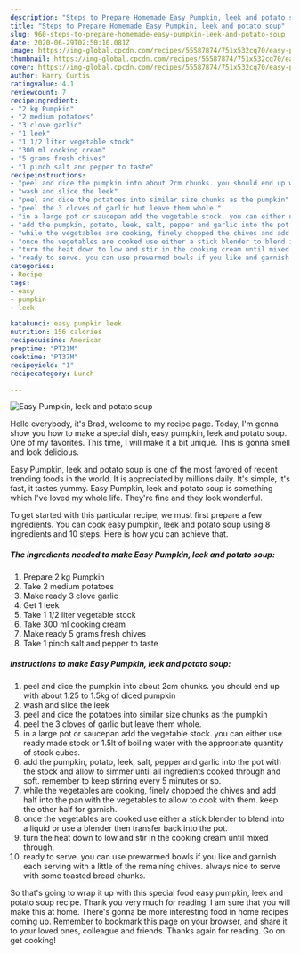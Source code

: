 ```yaml
---
description: "Steps to Prepare Homemade Easy Pumpkin, leek and potato soup"
title: "Steps to Prepare Homemade Easy Pumpkin, leek and potato soup"
slug: 960-steps-to-prepare-homemade-easy-pumpkin-leek-and-potato-soup
date: 2020-06-29T02:50:10.081Z
image: https://img-global.cpcdn.com/recipes/55587874/751x532cq70/easy-pumpkin-leek-and-potato-soup-recipe-main-photo.jpg
thumbnail: https://img-global.cpcdn.com/recipes/55587874/751x532cq70/easy-pumpkin-leek-and-potato-soup-recipe-main-photo.jpg
cover: https://img-global.cpcdn.com/recipes/55587874/751x532cq70/easy-pumpkin-leek-and-potato-soup-recipe-main-photo.jpg
author: Harry Curtis
ratingvalue: 4.1
reviewcount: 7
recipeingredient:
- "2 kg Pumpkin"
- "2 medium potatoes"
- "3 clove garlic"
- "1 leek"
- "1 1/2 liter vegetable stock"
- "300 ml cooking cream"
- "5 grams fresh chives"
- "1 pinch salt and pepper to taste"
recipeinstructions:
- "peel and dice the pumpkin into about 2cm chunks. you should end up with about 1.25 to 1.5kg of diced pumpkin"
- "wash and slice the leek"
- "peel and dice the potatoes into similar size chunks as the pumpkin"
- "peel the 3 cloves of garlic but leave them whole."
- "in a large pot or saucepan add the vegetable stock. you can either use ready made stock or 1.5lt of boiling water with the appropriate quantity of stock cubes."
- "add the pumpkin, potato, leek, salt, pepper and garlic into the pot with the stock and allow to simmer until all ingredients cooked through and soft. remember to keep stirring every 5 minutes or so."
- "while the vegetables are cooking, finely chopped the chives and add half into the pan with the vegetables to allow to cook with them. keep the other half for garnish."
- "once the vegetables are cooked use either a stick blender to blend into a liquid or use a blender then transfer back into the pot."
- "turn the heat down to low and stir in the cooking cream until mixed through."
- "ready to serve. you can use prewarmed bowls if you like and garnish each serving with a little of the remaining chives. always nice to serve with some toasted bread chunks."
categories:
- Recipe
tags:
- easy
- pumpkin
- leek

katakunci: easy pumpkin leek 
nutrition: 156 calories
recipecuisine: American
preptime: "PT21M"
cooktime: "PT37M"
recipeyield: "1"
recipecategory: Lunch

---
```



![Easy Pumpkin, leek and potato soup](https://img-global.cpcdn.com/recipes/55587874/751x532cq70/easy-pumpkin-leek-and-potato-soup-recipe-main-photo.jpg)

Hello everybody, it's Brad, welcome to my recipe page. Today, I'm gonna show you how to make a special dish, easy pumpkin, leek and potato soup. One of my favorites. This time, I will make it a bit unique. This is gonna smell and look delicious.

Easy Pumpkin, leek and potato soup is one of the most favored of recent trending foods in the world. It is appreciated by millions daily. It's simple, it's fast, it tastes yummy. Easy Pumpkin, leek and potato soup is something which I've loved my whole life. They're fine and they look wonderful.




To get started with this particular recipe, we must first prepare a few ingredients. You can cook easy pumpkin, leek and potato soup using 8 ingredients and 10 steps. Here is how you can achieve that.

<!--inarticleads1-->

##### The ingredients needed to make Easy Pumpkin, leek and potato soup:

1. Prepare 2 kg Pumpkin
1. Take 2 medium potatoes
1. Make ready 3 clove garlic
1. Get 1 leek
1. Take 1 1/2 liter vegetable stock
1. Take 300 ml cooking cream
1. Make ready 5 grams fresh chives
1. Take 1 pinch salt and pepper to taste




<!--inarticleads2-->

##### Instructions to make Easy Pumpkin, leek and potato soup:

1. peel and dice the pumpkin into about 2cm chunks. you should end up with about 1.25 to 1.5kg of diced pumpkin
1. wash and slice the leek
1. peel and dice the potatoes into similar size chunks as the pumpkin
1. peel the 3 cloves of garlic but leave them whole.
1. in a large pot or saucepan add the vegetable stock. you can either use ready made stock or 1.5lt of boiling water with the appropriate quantity of stock cubes.
1. add the pumpkin, potato, leek, salt, pepper and garlic into the pot with the stock and allow to simmer until all ingredients cooked through and soft. remember to keep stirring every 5 minutes or so.
1. while the vegetables are cooking, finely chopped the chives and add half into the pan with the vegetables to allow to cook with them. keep the other half for garnish.
1. once the vegetables are cooked use either a stick blender to blend into a liquid or use a blender then transfer back into the pot.
1. turn the heat down to low and stir in the cooking cream until mixed through.
1. ready to serve. you can use prewarmed bowls if you like and garnish each serving with a little of the remaining chives. always nice to serve with some toasted bread chunks.




So that's going to wrap it up with this special food easy pumpkin, leek and potato soup recipe. Thank you very much for reading. I am sure that you will make this at home. There's gonna be more interesting food in home recipes coming up. Remember to bookmark this page on your browser, and share it to your loved ones, colleague and friends. Thanks again for reading. Go on get cooking!
